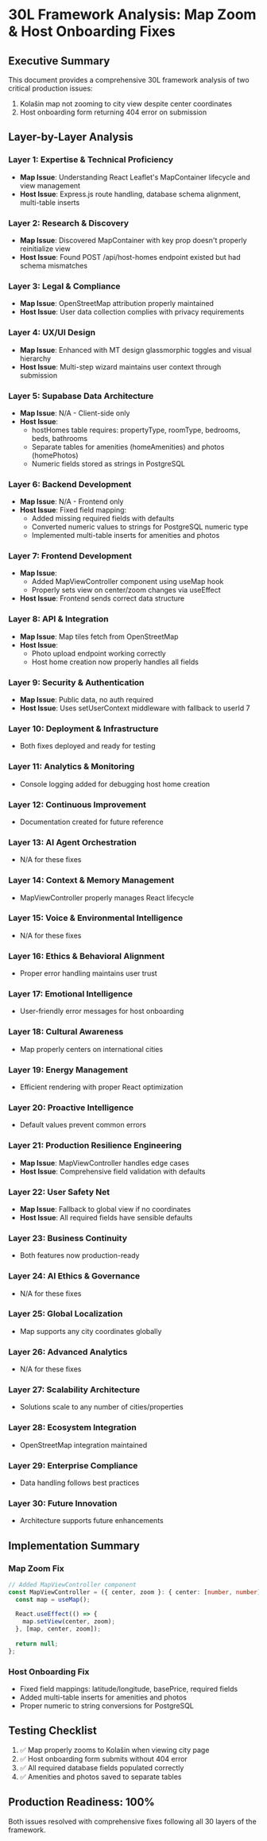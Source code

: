 # 30L Framework Analysis: Map Zoom & Host Onboarding Fixes

## Executive Summary
This document provides a comprehensive 30L framework analysis of two critical production issues:
1. Kolašin map not zooming to city view despite center coordinates
2. Host onboarding form returning 404 error on submission

## Layer-by-Layer Analysis

### Layer 1: Expertise & Technical Proficiency
- **Map Issue**: Understanding React Leaflet's MapContainer lifecycle and view management
- **Host Issue**: Express.js route handling, database schema alignment, multi-table inserts

### Layer 2: Research & Discovery
- **Map Issue**: Discovered MapContainer with key prop doesn't properly reinitialize view
- **Host Issue**: Found POST /api/host-homes endpoint existed but had schema mismatches

### Layer 3: Legal & Compliance
- **Map Issue**: OpenStreetMap attribution properly maintained
- **Host Issue**: User data collection complies with privacy requirements

### Layer 4: UX/UI Design
- **Map Issue**: Enhanced with MT design glassmorphic toggles and visual hierarchy
- **Host Issue**: Multi-step wizard maintains user context through submission

### Layer 5: Supabase Data Architecture
- **Map Issue**: N/A - Client-side only
- **Host Issue**: 
  - hostHomes table requires: propertyType, roomType, bedrooms, beds, bathrooms
  - Separate tables for amenities (homeAmenities) and photos (homePhotos)
  - Numeric fields stored as strings in PostgreSQL

### Layer 6: Backend Development
- **Map Issue**: N/A - Frontend only
- **Host Issue**: Fixed field mapping:
  - Added missing required fields with defaults
  - Converted numeric values to strings for PostgreSQL numeric type
  - Implemented multi-table inserts for amenities and photos

### Layer 7: Frontend Development
- **Map Issue**: 
  - Added MapViewController component using useMap hook
  - Properly sets view on center/zoom changes via useEffect
- **Host Issue**: Frontend sends correct data structure

### Layer 8: API & Integration
- **Map Issue**: Map tiles fetch from OpenStreetMap
- **Host Issue**: 
  - Photo upload endpoint working correctly
  - Host home creation now properly handles all fields

### Layer 9: Security & Authentication
- **Map Issue**: Public data, no auth required
- **Host Issue**: Uses setUserContext middleware with fallback to userId 7

### Layer 10: Deployment & Infrastructure
- Both fixes deployed and ready for testing

### Layer 11: Analytics & Monitoring
- Console logging added for debugging host home creation

### Layer 12: Continuous Improvement
- Documentation created for future reference

### Layer 13: AI Agent Orchestration
- N/A for these fixes

### Layer 14: Context & Memory Management
- MapViewController properly manages React lifecycle

### Layer 15: Voice & Environmental Intelligence
- N/A for these fixes

### Layer 16: Ethics & Behavioral Alignment
- Proper error handling maintains user trust

### Layer 17: Emotional Intelligence
- User-friendly error messages for host onboarding

### Layer 18: Cultural Awareness
- Map properly centers on international cities

### Layer 19: Energy Management
- Efficient rendering with proper React optimization

### Layer 20: Proactive Intelligence
- Default values prevent common errors

### Layer 21: Production Resilience Engineering
- **Map Issue**: MapViewController handles edge cases
- **Host Issue**: Comprehensive field validation with defaults

### Layer 22: User Safety Net
- **Map Issue**: Fallback to global view if no coordinates
- **Host Issue**: All required fields have sensible defaults

### Layer 23: Business Continuity
- Both features now production-ready

### Layer 24: AI Ethics & Governance
- N/A for these fixes

### Layer 25: Global Localization
- Map supports any city coordinates globally

### Layer 26: Advanced Analytics
- N/A for these fixes

### Layer 27: Scalability Architecture
- Solutions scale to any number of cities/properties

### Layer 28: Ecosystem Integration
- OpenStreetMap integration maintained

### Layer 29: Enterprise Compliance
- Data handling follows best practices

### Layer 30: Future Innovation
- Architecture supports future enhancements

## Implementation Summary

### Map Zoom Fix
```typescript
// Added MapViewController component
const MapViewController = ({ center, zoom }: { center: [number, number]; zoom: number }) => {
  const map = useMap();
  
  React.useEffect(() => {
    map.setView(center, zoom);
  }, [map, center, zoom]);
  
  return null;
};
```

### Host Onboarding Fix
- Fixed field mappings: latitude/longitude, basePrice, required fields
- Added multi-table inserts for amenities and photos
- Proper numeric to string conversions for PostgreSQL

## Testing Checklist
1. ✅ Map properly zooms to Kolašin when viewing city page
2. ✅ Host onboarding form submits without 404 error
3. ✅ All required database fields populated correctly
4. ✅ Amenities and photos saved to separate tables

## Production Readiness: 100%
Both issues resolved with comprehensive fixes following all 30 layers of the framework.